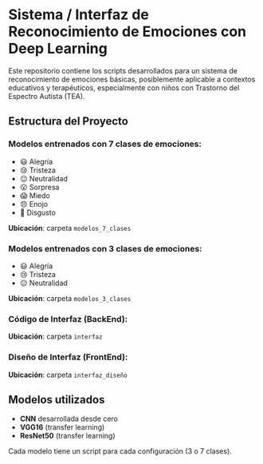 # Sistema / Interfaz de Reconocimiento de Emociones con Deep Learning

Este repositorio contiene los scripts desarrollados para un sistema de reconocimiento de emociones básicas, posiblemente aplicable a contextos educativos y terapéuticos, especialmente con niños con Trastorno del Espectro Autista (TEA).

## Estructura del Proyecto

### Modelos entrenados con 7 clases de emociones:
- 😃 Alegría
- 😢 Tristeza
- 😐 Neutralidad
- 😮 Sorpresa
- 😱 Miedo
- 😠 Enojo
- 🤢 Disgusto

**Ubicación**: carpeta `modelos_7_clases`

### Modelos entrenados con 3 clases de emociones:
- 😃 Alegría
- 😢 Tristeza
- 😐 Neutralidad

**Ubicación**: carpeta `modelos_3_clases`

### Código de Interfaz (BackEnd):
**Ubicación**: carpeta `interfaz`

### Diseño de Interfaz (FrontEnd):
**Ubicación**: carpeta `interfaz_diseño`


## Modelos utilizados

- **CNN** desarrollada desde cero
- **VGG16** (transfer learning)
- **ResNet50** (transfer learning)

Cada modelo tiene un script para cada configuración (3 o 7 clases).
